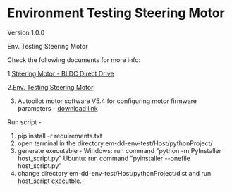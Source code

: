 # Environment Testing Steering Motor

Version 1.0.0

Env. Testing Steering Motor

Check the following documents for more info:

1.[Steering Motor - BLDC Direct Drive](https://bw-robotics.atlassian.net/wiki/spaces/RH/pages/379224384/Steering+Motor+-+BLDC+Direct+Drive)

2.[Env. Testing Steering Motor](https://bw-robotics.atlassian.net/wiki/spaces/RH/pages/436994564/Env.+Testing+Steering+Motor)

3. Autopilot motor software V5.4 for configuring motor firmware parameters - [download link](https://www.dcmotorkeya.com/download.html)
   
Run script -
1) pip install -r requirements.txt
2) open terminal in the directory em-dd-env-test/Host/pythonProject/
3) generate executable -
   Windows:
   run command "python -m PyInstaller host_script.py"
   Ubuntu:
   run command "pyinstaller --onefile host_script.py"
4) change directory em-dd-env-test/Host/pythonProject/dist and run host_script executble.
